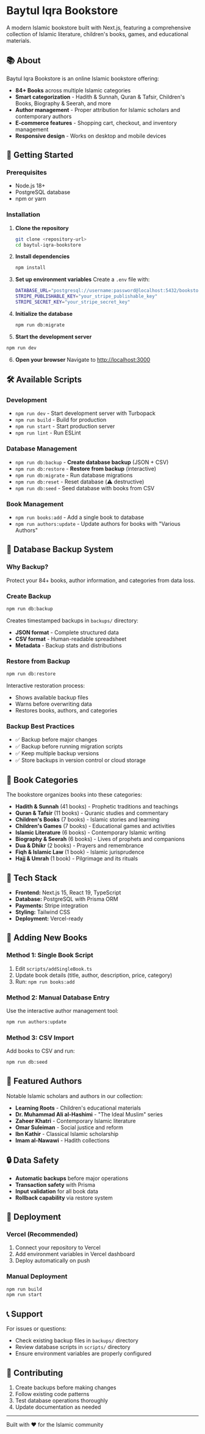 # Baytul Iqra Bookstore

A modern Islamic bookstore built with Next.js, featuring a comprehensive collection of Islamic literature, children's books, games, and educational materials.

## 📚 About

Baytul Iqra Bookstore is an online Islamic bookstore offering:
- **84+ Books** across multiple Islamic categories
- **Smart categorization** - Hadith & Sunnah, Quran & Tafsir, Children's Books, Biography & Seerah, and more
- **Author management** - Proper attribution for Islamic scholars and contemporary authors
- **E-commerce features** - Shopping cart, checkout, and inventory management
- **Responsive design** - Works on desktop and mobile devices

## 🚀 Getting Started

### Prerequisites
- Node.js 18+ 
- PostgreSQL database
- npm or yarn

### Installation

1. **Clone the repository**
   ```bash
   git clone <repository-url>
   cd baytul-iqra-bookstore
   ```

2. **Install dependencies**
   ```bash
   npm install
   ```

3. **Set up environment variables**
   Create a `.env` file with:
   ```bash
   DATABASE_URL="postgresql://username:password@localhost:5432/bookstore"
   STRIPE_PUBLISHABLE_KEY="your_stripe_publishable_key"
   STRIPE_SECRET_KEY="your_stripe_secret_key"
   ```

4. **Initialize the database**
   ```bash
   npm run db:migrate
   ```

5. **Start the development server**
```bash
npm run dev
```

6. **Open your browser**
   Navigate to [http://localhost:3000](http://localhost:3000)

## 🛠️ Available Scripts

### Development
- `npm run dev` - Start development server with Turbopack
- `npm run build` - Build for production
- `npm run start` - Start production server
- `npm run lint` - Run ESLint

### Database Management
- `npm run db:backup` - **Create database backup** (JSON + CSV)
- `npm run db:restore` - **Restore from backup** (interactive)
- `npm run db:migrate` - Run database migrations
- `npm run db:reset` - Reset database (⚠️ destructive)
- `npm run db:seed` - Seed database with books from CSV

### Book Management
- `npm run books:add` - Add a single book to database
- `npm run authors:update` - Update authors for books with "Various Authors"

## 💾 Database Backup System

### Why Backup?
Protect your 84+ books, author information, and categories from data loss.

### Create Backup
```bash
npm run db:backup
```
Creates timestamped backups in `backups/` directory:
- **JSON format** - Complete structured data
- **CSV format** - Human-readable spreadsheet
- **Metadata** - Backup stats and distributions

### Restore from Backup
```bash
npm run db:restore
```
Interactive restoration process:
- Shows available backup files
- Warns before overwriting data
- Restores books, authors, and categories

### Backup Best Practices
- ✅ Backup before major changes
- ✅ Backup before running migration scripts
- ✅ Keep multiple backup versions
- ✅ Store backups in version control or cloud storage

## 📖 Book Categories

The bookstore organizes books into these categories:
- **Hadith & Sunnah** (41 books) - Prophetic traditions and teachings
- **Quran & Tafsir** (11 books) - Quranic studies and commentary
- **Children's Books** (7 books) - Islamic stories and learning
- **Children's Games** (7 books) - Educational games and activities
- **Islamic Literature** (6 books) - Contemporary Islamic writing
- **Biography & Seerah** (6 books) - Lives of prophets and companions
- **Dua & Dhikr** (2 books) - Prayers and remembrance
- **Fiqh & Islamic Law** (1 book) - Islamic jurisprudence
- **Hajj & Umrah** (1 book) - Pilgrimage and its rituals

## 🔧 Tech Stack

- **Frontend:** Next.js 15, React 19, TypeScript
- **Database:** PostgreSQL with Prisma ORM
- **Payments:** Stripe integration
- **Styling:** Tailwind CSS
- **Deployment:** Vercel-ready

## 📝 Adding New Books

### Method 1: Single Book Script
1. Edit `scripts/addSingleBook.ts`
2. Update book details (title, author, description, price, category)
3. Run: `npm run books:add`

### Method 2: Manual Database Entry
Use the interactive author management tool:
```bash
npm run authors:update
```

### Method 3: CSV Import
Add books to CSV and run:
```bash
npm run db:seed
```

## 🎯 Featured Authors

Notable Islamic scholars and authors in our collection:
- **Learning Roots** - Children's educational materials
- **Dr. Muhammad Ali al-Hashimi** - "The Ideal Muslim" series
- **Zaheer Khatri** - Contemporary Islamic literature
- **Omar Suleiman** - Social justice and reform
- **Ibn Kathir** - Classical Islamic scholarship
- **Imam al-Nawawi** - Hadith collections

## 🔒 Data Safety

- **Automatic backups** before major operations
- **Transaction safety** with Prisma
- **Input validation** for all book data
- **Rollback capability** via restore system

## 🚀 Deployment

### Vercel (Recommended)
1. Connect your repository to Vercel
2. Add environment variables in Vercel dashboard
3. Deploy automatically on push

### Manual Deployment
```bash
npm run build
npm run start
```

## 📞 Support

For issues or questions:
- Check existing backup files in `backups/` directory
- Review database scripts in `scripts/` directory
- Ensure environment variables are properly configured

## 🤝 Contributing

1. Create backups before making changes
2. Follow existing code patterns
3. Test database operations thoroughly
4. Update documentation as needed

---

Built with ❤️ for the Islamic community
